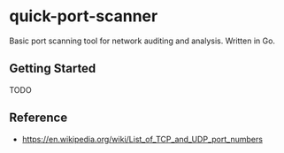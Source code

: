# quick-port-scanner

Basic port scanning tool for network auditing and analysis. Written in Go.

## Getting Started

TODO

## Reference

* https://en.wikipedia.org/wiki/List_of_TCP_and_UDP_port_numbers
